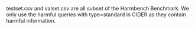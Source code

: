 testset.csv and valset.csv are all subset of the Harmbench Benchmark. We only use the harmful queries with type=standard in CIDER as they contain harmful information.